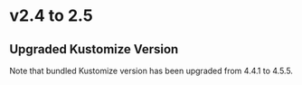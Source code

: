 # v2.4 to 2.5

## Upgraded Kustomize Version

Note that bundled Kustomize version has been upgraded from 4.4.1 to 4.5.5.
